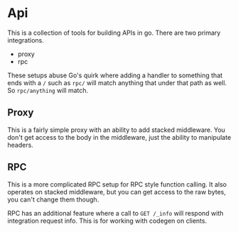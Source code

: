 # Api

This is a collection of tools for building APIs in go. There are two primary integrations.

- proxy
- rpc

These setups abuse Go's quirk where adding a handler to something that ends with a `/` such as `rpc/` will match
anything that under that path as well. So `rpc/anything` will match.

## Proxy

This is a fairly simple proxy with an ability to add stacked middleware. You don't get access to the body in the
middleware, just the ability to manipulate headers.

## RPC

This is a more complicated RPC setup for RPC style function calling. It also operates on stacked middleware, but you can
get access to the raw bytes, you can't change them though.

RPC has an additional feature where a call to `GET /_info` will respond with integration request info. This is for
working with codegen on clients.
